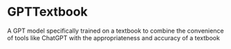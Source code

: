 # GPTTextbook
A GPT model specifically trained on a textbook to combine the convenience of tools like ChatGPT with the appropriateness and accuracy of a textbook
